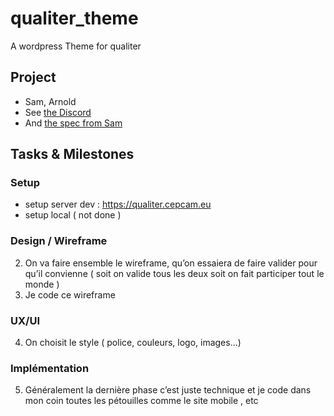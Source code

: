 # qualiter_theme
A wordpress Theme for qualiter


## Project

- Sam, Arnold
- See [the Discord](https://discord.com/channels/704628984947671061/704628984947671064)
- And [the spec from Sam](https://docs.google.com/document/d/1BStZwngIv-6j8ENIC9PKNh1mIj429hMPdoQ6p-_ApnM/edit)

## Tasks & Milestones


### Setup

- setup server dev : https://qualiter.cepcam.eu
- setup local ( not done )

### Design / Wireframe
2. On va faire ensemble le wireframe, qu’on essaiera de faire valider pour qu’il convienne ( soit on valide tous les deux soit on fait participer tout le monde )
3. Je code ce wireframe

### UX/UI

4. On choisit le style ( police, couleurs, logo, images...)

### Implémentation
5. Généralement la dernière phase c’est juste technique et je code dans mon coin toutes les pétouilles comme le site mobile , etc

